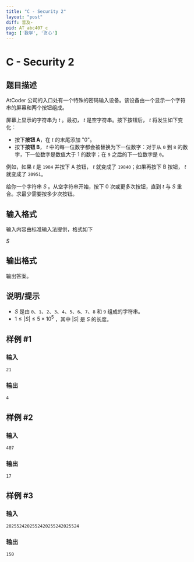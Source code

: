 ```yaml
---
title: "C - Security 2"
layout: "post"
diff: 普及-
pid: AT_abc407_c
tag: ['数学', '贪心']
---
```


# C - Security 2

## 题目描述

AtCoder 公司的入口处有一个特殊的密码输入设备。该设备由一个显示一个字符串的屏幕和两个按钮组成。

屏幕上显示的字符串为 $t$ 。最初， $t$ 是空字符串。按下按钮后， $t$ 将发生如下变化：

- 按下**按钮 A**，在 $t$ 的末尾添加 "0"。
- 按下**按钮 B**， $t$ 中的每一位数字都会被替换为下一位数字：对于从 `0` 到 `8` 的数字，下一位数字是数值大于 $1$ 的数字；在 `9` 之后的下一位数字是 `0`。

例如，如果 $t$ 是 `1984` 并按下 A 按钮， $t$ 就变成了 `19840`；如果再按下 B 按钮， $t$ 就变成了 `20951`。

给你一个字符串 $S$ 。从空字符串开始，按下 0 次或更多次按钮，直到 $t$ 与 $S$ 重合。求最少需要按多少次按钮。

## 输入格式

输入内容由标准输入法提供，格式如下

$S$


## 输出格式

输出答案。

## 说明/提示

- $S$ 是由 `0`、`1`、`2`、`3`、`4`、`5`、`6`、`7`、`8` 和 `9` 组成的字符串。
- $1 \le |S| \le 5 \times 10^{5}$ ，其中 $|S|$ 是 $S$ 的长度。

## 样例 #1

### 输入

```
21
```

### 输出

```
4
```

## 样例 #2

### 输入

```
407
```

### 输出

```
17
```

## 样例 #3

### 输入

```
2025524202552420255242025524
```

### 输出

```
150
```

